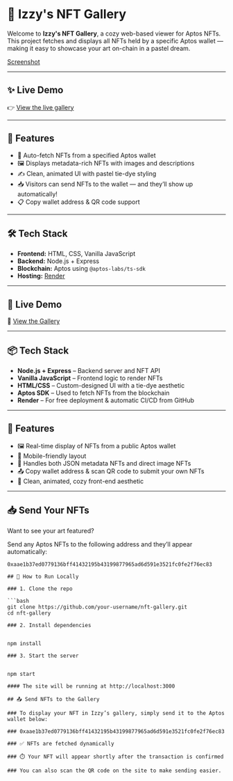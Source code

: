 # 🌈 Izzy's NFT Gallery

Welcome to **Izzy's NFT Gallery**, a cozy web-based viewer for Aptos NFTs. This project fetches and displays all NFTs held by a specific Aptos wallet — making it easy to showcase your art on-chain in a pastel dream.

[Screenshot](https://emerald-urban-meadowlark-587.mypinata.cloud/ipfs/bafkreigma6an5tbpgvrhrgfwpn5x6ynw67w2eyy7arlqolzmftjv3huns4) 

---

## ✨ Live Demo

👉 [View the live gallery](https://nft-gallery-mwmh.onrender.com)

---

## 🎨 Features

- 🌟 Auto-fetch NFTs from a specified Aptos wallet
- 🖼 Displays metadata-rich NFTs with images and descriptions
- ✍️ Clean, animated UI with pastel tie-dye styling
- 📥 Visitors can send NFTs to the wallet — and they’ll show up automatically!
- 📋 Copy wallet address & QR code support

---

## 🛠 Tech Stack

- **Frontend:** HTML, CSS, Vanilla JavaScript
- **Backend:** Node.js + Express
- **Blockchain:** Aptos using `@aptos-labs/ts-sdk`
- **Hosting:** [Render](https://render.com)

---

## 🚀 Live Demo

🔗 [View the Gallery](https://nft-gallery-mwmh.onrender.com/)

---

## 📦 Tech Stack

- **Node.js + Express** – Backend server and NFT API
- **Vanilla JavaScript** – Frontend logic to render NFTs
- **HTML/CSS** – Custom-designed UI with a tie-dye aesthetic
- **Aptos SDK** – Used to fetch NFTs from the blockchain
- **Render** – For free deployment & automatic CI/CD from GitHub

---

## 🎨 Features

- 🖼️ Real-time display of NFTs from a public Aptos wallet
- 📱 Mobile-friendly layout
- 🧾 Handles both JSON metadata NFTs and direct image NFTs
- 📤 Copy wallet address & scan QR code to submit your own NFTs
- 🧼 Clean, animated, cozy front-end aesthetic

---

## 📥 Send Your NFTs

Want to see your art featured?

Send any Aptos NFTs to the following address and they’ll appear automatically:

```text
0xaae1b37ed0779136bff41432195b43199877965ad6d591e3521fc0fe2f76ec83

## 🚀 How to Run Locally

### 1. Clone the repo

```bash
git clone https://github.com/your-username/nft-gallery.git
cd nft-gallery

### 2. Install dependencies


npm install

### 3. Start the server


npm start

#### The site will be running at http://localhost:3000

## 📤 Send NFTs to the Gallery

### To display your NFT in Izzy’s gallery, simply send it to the Aptos wallet below:

### 0xaae1b37ed0779136bff41432195b43199877965ad6d591e3521fc0fe2f76ec83

### ✅ NFTs are fetched dynamically

### ⏱️ Your NFT will appear shortly after the transaction is confirmed

### You can also scan the QR code on the site to make sending easier.




